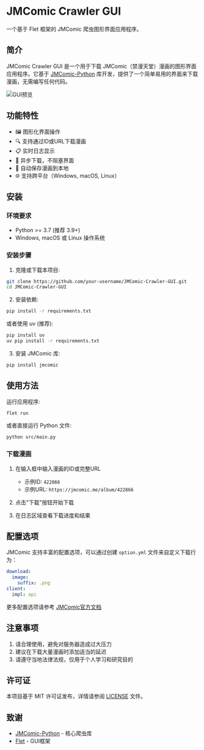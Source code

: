 # JMComic Crawler GUI

一个基于 Flet 框架的 JMComic 爬虫图形界面应用程序。

## 简介

JMComic Crawler GUI 是一个用于下载 JMComic（禁漫天堂）漫画的图形界面应用程序。它基于 [JMComic-Python](https://github.com/hect0x7/JMComic-Crawler-Python) 库开发，提供了一个简单易用的界面来下载漫画，无需编写任何代码。

![GUI预览](https://raw.githubusercontent.com/hect0x7/JMComic-Crawler-Python/master/assets/gui_preview.png)

## 功能特性

- 🖼️ 图形化界面操作
- 🔍 支持通过ID或URL下载漫画
- 📋 实时日志显示
- 🔄 异步下载，不阻塞界面
- 📂 自动保存漫画到本地
- 🌐 支持跨平台（Windows, macOS, Linux）

## 安装

### 环境要求

- Python >= 3.7 (推荐 3.9+)
- Windows, macOS 或 Linux 操作系统

### 安装步骤

1. 克隆或下载本项目:
```bash
git clone https://github.com/your-username/JMComic-Crawler-GUI.git
cd JMComic-Crawler-GUI
```

2. 安装依赖:
```bash
pip install -r requirements.txt
```

或者使用 uv (推荐):
```bash
pip install uv
uv pip install -r requirements.txt
```

3. 安装 JMComic 库:
```bash
pip install jmcomic
```

## 使用方法

运行应用程序:
```bash
flet run
```

或者直接运行 Python 文件:
```bash
python src/main.py
```

### 下载漫画

1. 在输入框中输入漫画的ID或完整URL
   - 示例ID: `422866`
   - 示例URL: `https://jmcomic.me/album/422866`

2. 点击"下载"按钮开始下载

3. 在日志区域查看下载进度和结果

## 配置选项

JMComic 支持丰富的配置选项，可以通过创建 `option.yml` 文件来自定义下载行为：

```yaml
download:
  image:
    suffix: .png
client:
  impl: api
```

更多配置选项请参考 [JMComic官方文档](https://jmcomic.readthedocs.io/zh-cn/latest/)

## 注意事项

1. 请合理使用，避免对服务器造成过大压力
2. 建议在下载大量漫画时添加适当的延迟
3. 请遵守当地法律法规，仅用于个人学习和研究目的

## 许可证

本项目基于 MIT 许可证发布，详情请参阅 [LICENSE](LICENSE) 文件。

## 致谢

- [JMComic-Python](https://github.com/hect0x7/JMComic-Crawler-Python) - 核心爬虫库
- [Flet](https://flet.dev/) - GUI框架